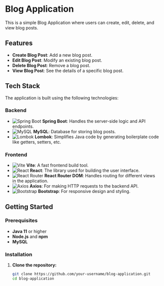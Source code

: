 # Blog Application

This is a simple Blog Application where users can create, edit, delete, and view blog posts.

## Features

- **Create Blog Post**: Add a new blog post.
- **Edit Blog Post**: Modify an existing blog post.
- **Delete Blog Post**: Remove a blog post.
- **View Blog Post**: See the details of a specific blog post.

## Tech Stack

The application is built using the following technologies:

### Backend

- ![Spring Boot](https://img.shields.io/badge/Spring%20Boot-6DB33F?style=for-the-badge&logo=spring-boot&logoColor=white) **Spring Boot**: Handles the server-side logic and API endpoints.
- ![MySQL](https://img.shields.io/badge/MySQL-4479A1?style=for-the-badge&logo=mysql&logoColor=white) **MySQL**: Database for storing blog posts.
- ![Lombok](https://img.shields.io/badge/Lombok-ACDABA?style=for-the-badge&logo=lombok&logoColor=white) **Lombok**: Simplifies Java code by generating boilerplate code like getters, setters, etc.

### Frontend

- ![Vite](https://img.shields.io/badge/Vite-B73BFE?style=for-the-badge&logo=vite&logoColor=FFD62E) **Vite**: A fast frontend build tool.
- ![React](https://img.shields.io/badge/React-20232A?style=for-the-badge&logo=react&logoColor=61DAFB) **React**: The library used for building the user interface.
- ![React Router](https://img.shields.io/badge/React_Router-CA4245?style=for-the-badge&logo=react-router&logoColor=white) **React Router DOM**: Handles routing for different views in the application.
- ![Axios](https://img.shields.io/badge/Axios-5A29E4?style=for-the-badge&logo=axios&logoColor=white) **Axios**: For making HTTP requests to the backend API.
- ![Bootstrap](https://img.shields.io/badge/Bootstrap-7952B3?style=for-the-badge&logo=bootstrap&logoColor=white) **Bootstrap**: For responsive design and styling.

## Getting Started

### Prerequisites

- **Java 11** or higher
- **Node.js** and **npm**
- **MySQL**

### Installation

1. **Clone the repository:**

   ```bash
   git clone https://github.com/your-username/blog-application.git
   cd blog-application
